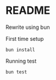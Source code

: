 # README

Rewrite using bun

First time setup

```
bun install
```


Running test

```
bun test
```
